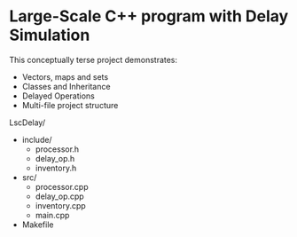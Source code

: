 # Large-Scale C++ program with Delay Simulation

This conceptually terse project demonstrates:
- Vectors, maps and sets
- Classes and Inheritance
- Delayed Operations
- Multi-file project structure

LscDelay/
- include/
    - processor.h
    - delay_op.h
    - inventory.h
- src/
    - processor.cpp
    - delay_op.cpp
    - inventory.cpp
    - main.cpp
- Makefile
